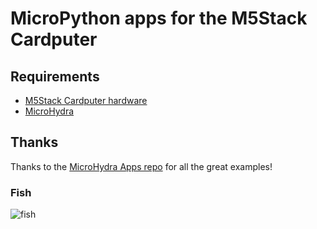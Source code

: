 # MicroPython apps for the M5Stack Cardputer

## Requirements

* [M5Stack Cardputer hardware](https://shop.m5stack.com/products/m5stack-cardputer-kit-w-m5stamps3)
* [MicroHydra](https://github.com/echo-lalia/MicroHydra)

## Thanks

Thanks to the [MicroHydra Apps repo](https://github.com/echo-lalia/MicroHydra-Apps/) for all the great examples!

### Fish

![fish](https://github.com/user-attachments/assets/103ca89d-0220-4d66-8ff8-94ae4c7cd181)
